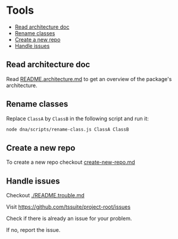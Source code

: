 <!--
@license
Copyright (c) 2025 tssuite

Use of this source code is governed by terms that can be
found in the LICENSE file in the root of this package.
-->

# Tools

- [Read architecture doc](#read-architecture-doc)
- [Rename classes](#rename-classes)
- [Create a new repo](#create-a-new-repo)
- [Handle issues](#handle-issues)

## Read architecture doc

Read [README.architecture.md](../../README.architecture.md) to get an overview
of the package's architecture.

## Rename classes

Replace `ClassA` by `ClassB` in the following script and run it:

```bash
node dna/scripts/rename-class.js ClassA ClassB
```

## Create a new repo

To create a new repo checkout [create-new-repo.md](create-new-repo.md)

## Handle issues

Checkout [./README.trouble.md](../../README.trouble.md)

Visit <https://github.com/tssuite/project-root/issues>

Check if there is already an issue for your problem.

If no, report the issue.
